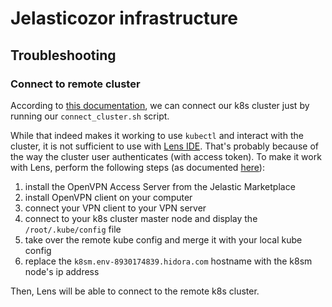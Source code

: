# Jelasticozor infrastructure

## Troubleshooting

### Connect to remote cluster

According to [this documentation](https://www.virtuozzo.com/application-platform-docs/kubernetes-cluster-access/), we can connect our k8s cluster just by running our `connect_cluster.sh` script. 

While that indeed makes it working to use `kubectl` and interact with the cluster, it is not sufficient to use with [Lens IDE](https://k8slens.dev/). 
That's probably because of the way the cluster user authenticates (with access token). To make it work with Lens, perform the following steps (as documented [here](https://www.cinqict.nl/blog/installing-a-kubernetes-cluster-and-connecting-it-to-lens)):

1. install the OpenVPN Access Server from the Jelastic Marketplace
2. install OpenVPN client on your computer
3. connect your VPN client to your VPN server
4. connect to your k8s cluster master node and display the `/root/.kube/config` file
5. take over the remote kube config and merge it with your local kube config
6. replace the `k8sm.env-8930174839.hidora.com` hostname with the k8sm node's ip address

Then, Lens will be able to connect to the remote k8s cluster.